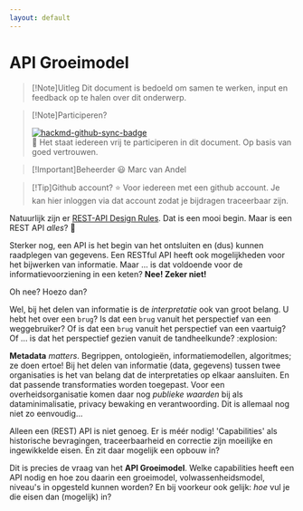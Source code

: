```yaml
---
layout: default
---
```


# API Groeimodel

> [!Note]Uitleg Dit document is bedoeld om samen te werken, input en feedback op te halen over dit
> onderwerp.

> [!Note]Participeren?
>
> [![hackmd-github-sync-badge](https://hackmd.io/@-/-/badge)](https://hackmd.io/@-/-) \
> :100: Het staat iedereen vrij te participeren in dit document. Op basis van goed vertrouwen.

> [!Important]Beheerder :smiley: Marc van Andel

> [!Tip]Github account? :star: Voor iedereen met een github account. Je kan hier inloggen via dat
> account zodat je bijdragen traceerbaar zijn.

Natuurlijk zijn er [REST-API Design
Rules](https://www.forumstandaardisatie.nl/open-standaarden/rest-api-design-rules). Dat is een mooi
begin. Maar is een REST API _alles_? :thinking:

Sterker nog, een API is het begin van het ontsluiten en (dus) kunnen raadplegen van gegevens. Een
RESTful API heeft ook mogelijkheden voor het bijwerken van informatie. Maar ... is dat voldoende
voor de informatievoorziening in een keten? **Nee! Zeker niet!**

Oh nee? Hoezo dan?

Wel, bij het delen van informatie is de _interpretatie_ ook van groot belang. U hebt het over een
`brug`? Is dat een `brug` vanuit het perspectief van een weggebruiker? Of is dat een `brug` vanuit
het perspectief van een vaartuig? Of ... is dat het perspectief gezien vanuit de tandheelkunde?
:explosion:

**Metadata** _matters_. Begrippen, ontologieën, informatiemodellen, algoritmes; ze doen ertoe! Bij
het delen van informatie (data, gegevens) tussen twee organisaties is het van belang dat de
interpretaties op elkaar aansluiten. En dat passende transformaties worden toegepast. Voor een
overheidsorganisatie komen daar nog _publieke waarden_ bij als dataminimalisatie, privacy bewaking
en verantwoording. Dit is allemaal nog niet zo eenvoudig...

Alleen een (REST) API is niet genoeg. Er is méér nodig! 'Capabilities' als historische bevragingen,
traceerbaarheid en correctie zijn moeilijke en ingewikkelde eisen. En zit daar mogelijk een opbouw
in?

Dit is precies de vraag van het **API Groeimodel**. Welke capabilities heeft een API nodig en hoe
zou daarin een groeimodel, volwassenheidsmodel, niveau's in opgesteld kunnen worden? En bij voorkeur
ook gelijk: _hoe_ vul je die eisen dan (mogelijk) in?
